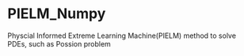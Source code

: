 # PIELM_Numpy

Physcial Informed Extreme Learning Machine(PIELM) method to solve PDEs, such as Possion problem
